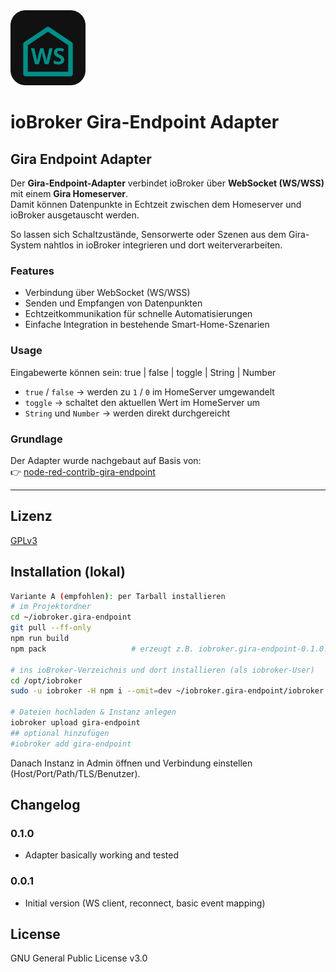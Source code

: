 <img src="admin/gira-endpoint.svg" alt="Logo" width="120"/>

# ioBroker Gira-Endpoint Adapter
## Gira Endpoint Adapter

Der **Gira-Endpoint-Adapter** verbindet ioBroker über **WebSocket (WS/WSS)** mit einem **Gira Homeserver**.  
Damit können Datenpunkte in Echtzeit zwischen dem Homeserver und ioBroker ausgetauscht werden.  

So lassen sich Schaltzustände, Sensorwerte oder Szenen aus dem Gira-System nahtlos in ioBroker integrieren und dort weiterverarbeiten.

### Features
- Verbindung über WebSocket (WS/WSS)  
- Senden und Empfangen von Datenpunkten  
- Echtzeitkommunikation für schnelle Automatisierungen  
- Einfache Integration in bestehende Smart-Home-Szenarien  

### Usage
Eingabewerte können sein:  true | false | toggle | String | Number

- `true` / `false` → werden zu `1` / `0` im HomeServer umgewandelt  
- `toggle` → schaltet den aktuellen Wert im HomeServer um  
- `String` und `Number` → werden direkt durchgereicht  

### Grundlage
Der Adapter wurde nachgebaut auf Basis von:  
👉 [node-red-contrib-gira-endpoint](https://github.com/luckyy0815/node-red-contrib-gira-endpoint)

---

## Lizenz
[GPLv3](LICENSE)

## Installation (lokal)

```bash
Variante A (empfohlen): per Tarball installieren 
# im Projektordner
cd ~/iobroker.gira-endpoint
git pull --ff-only
npm run build
npm pack                   # erzeugt z.B. iobroker.gira-endpoint-0.1.0.tgz

# ins ioBroker-Verzeichnis und dort installieren (als iobroker-User)
cd /opt/iobroker
sudo -u iobroker -H npm i --omit=dev ~/iobroker.gira-endpoint/iobroker.gira-endpoint-0.1.0.tgz

# Dateien hochladen & Instanz anlegen
iobroker upload gira-endpoint
## optional hinzufügen
#iobroker add gira-endpoint

```

Danach Instanz in Admin öffnen und Verbindung einstellen (Host/Port/Path/TLS/Benutzer).

## Changelog

### 0.1.0
* Adapter basically working and tested

### 0.0.1
* Initial version (WS client, reconnect, basic event mapping)

## License
GNU General Public License v3.0
